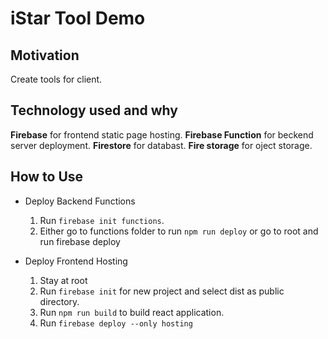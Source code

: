 # iStar Tool Demo

## Motivation
Create tools for client.

## Technology used and why
**Firebase** for frontend static page hosting.
**Firebase Function** for beckend server deployment.
**Firestore** for databast.
**Fire storage** for oject storage.

## How to Use
- Deploy Backend Functions
    1. Run ```firebase init functions```.
    2. Either go to functions folder to run ```npm run deploy``` or go to root and run firebase deploy

- Deploy Frontend Hosting
    1. Stay at root
    2. Run ```firebase init``` for new project and select dist as public directory.
    3. Run ```npm run build``` to build react application.
    4. Run ```firebase deploy --only hosting```